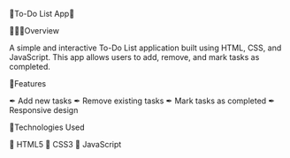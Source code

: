 📝To-Do List App📝

👩🏻‍💻Overview

A simple and interactive To-Do List application built using HTML, CSS, and JavaScript. This app allows users to add, remove, and mark tasks as completed.

🌟Features

✒ Add new tasks
✒ Remove existing tasks
✒ Mark tasks as completed
✒ Responsive design

🤖Technologies Used

👩 HTML5
👩 CSS3
👩 JavaScript



